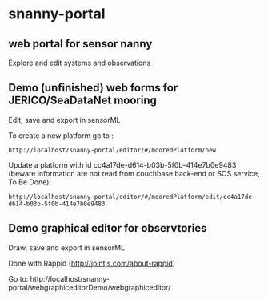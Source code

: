 # snanny-portal
## web portal for sensor nanny

Explore and edit systems and observations

## Demo (unfinished) web forms for JERICO/SeaDataNet mooring
Edit, save and export in sensorML

To create a new platform go to :

    http://localhost/snanny-portal/editor/#/mooredPlatform/new

Update a platform with id cc4a17de-d614-b03b-5f0b-414e7b0e9483 (beware information are not read from couchbase back-end or SOS service, To Be Done):

    http://localhost/snanny-portal/editor/#/mooredPlatform/edit/cc4a17de-d614-b03b-5f0b-414e7b0e9483



## Demo graphical editor for observtories
Draw, save and export in sensorML

Done with Rappid (http://jointjs.com/about-rappid)

Go to:
    http://localhost/snanny-portal/webgraphiceditorDemo/webgraphiceditor/

